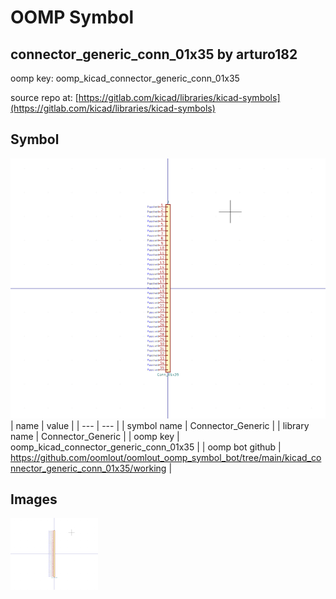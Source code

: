 # OOMP Symbol  
## connector_generic_conn_01x35  by arturo182  
  
oomp key: oomp_kicad_connector_generic_conn_01x35  
  
source repo at: [https://gitlab.com/kicad/libraries/kicad-symbols](https://gitlab.com/kicad/libraries/kicad-symbols)  
## Symbol  
  
[![working.png](working_600.png)](working.png)  
| name | value | 
| --- | --- | 
| symbol name | Connector_Generic | 
| library name | Connector_Generic | 
| oomp key | oomp_kicad_connector_generic_conn_01x35 | 
| oomp bot github | https://github.com/oomlout/oomlout_oomp_symbol_bot/tree/main/kicad_connector_generic_conn_01x35/working | 
## Images  
  
[![working.png](working_140.png)](working.png)  
